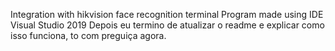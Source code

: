 Integration with hikvision face recognition terminal
Program made using IDE Visual Studio 2019
Depois eu termino de atualizar o readme e explicar como isso funciona, to com preguiça agora.